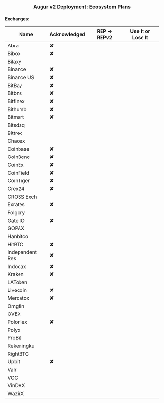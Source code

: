 
### <center> Augur v2 Deployment: Ecosystem Plans</center>

####  Exchanges:

| Name            | Acknowledged | REP -> REPv2 | Use It or Lose It |
|-----------------|--------------|----------------|-------------------|
| Abra            |**✘**                   |                |                   |                   
| Bibox           |**✘**                   |                |                   |                   
| Bilaxy          |                 |                |                   |                   
| Binance         |**✘**         |                |                   |                   
| Binance US      |**✘**         |                |                   |                   
| BitBay          |**✘**               |                |                   |                   
| Bitbns          |**✘**               |                |                   |                   
| Bitfinex        |**✘**               |                |                   |                   
| Bithumb         |**✘**         |                |                   |                   
| Bitmart         |**✘**                   |                |                   |                   
| Bitsdaq         |              |                |                   |                   
| Bittrex         |              |                |                   |                   
| Chaoex          |              |                |                   |                   
| Coinbase        |**✘**         |                |                   |                   
| CoinBene        |**✘**               |                |                   |                   
| CoinEx          |**✘**               |                |                   |                   
| CoinField       |**✘**                   |                |                   |                   
| CoinTiger       |**✘**                   |                |                   |                   
| Crex24          |**✘**               |                |                   |                   
| CROSS Exch      |              |                |                   |                   
| Exrates         |**✘**                   |                |                   |                   
| Folgory         |              |                |                   |                   
| Gate IO         |**✘**               |                |                   |                   
| GOPAX           |              |                |                   |                   
| Hanbitco        |              |                |                   |                   
| HitBTC          |**✘**               |                |                   |                   
| Independent Res |**✘**                   |                |                   |                   
| Indodax         |**✘**                   |                |                   |                   
| Kraken          |**✘**         |                |                   |                   
| LAToken         |              |                |                   |                   
| Livecoin        |**✘**               |                |                   |                   
| Mercatox        |**✘**               |                |                   |                   
| Omgfin          |              |                |                   |                   
| OVEX            |              |                |                   |                   
| Poloniex        |**✘**               |                |                   |                   
| Polyx           |              |                |                   |                   
| ProBit          |              |                |                   |                   
| Rekeningku      |              |                |                   |                   
| RightBTC        |              |                |                   |                   
| Upbit           |**✘**                   |                |                   |                   
| Valr            |              |                |                   |                   
| VCC             |              |                |                   |                   
| VinDAX          |              |                |                   |                   
| WazirX          |              |                |                   |                   
